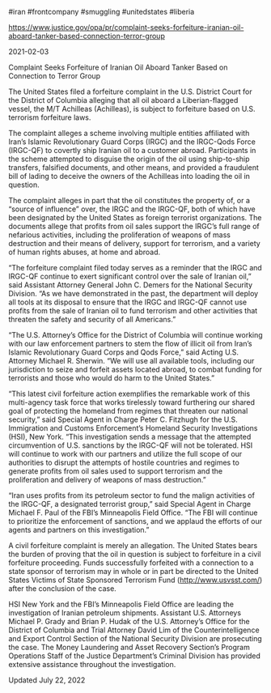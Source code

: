 #iran 
#frontcompany 
#smuggling 
#unitedstates 
#liberia

https://www.justice.gov/opa/pr/complaint-seeks-forfeiture-iranian-oil-aboard-tanker-based-connection-terror-group

2021-02-03

Complaint Seeks Forfeiture of Iranian Oil Aboard Tanker Based on Connection to Terror Group

The United States filed a forfeiture complaint in the U.S. District Court for the District of Columbia alleging that all oil aboard a Liberian-flagged vessel, the M/T Achilleas (Achilleas), is subject to forfeiture based on U.S. terrorism forfeiture laws.

The complaint alleges a scheme involving multiple entities affiliated with Iran’s Islamic Revolutionary Guard Corps (IRGC) and the IRGC-Qods Force (IRGC-QF) to covertly ship Iranian oil to a customer abroad. Participants in the scheme attempted to disguise the origin of the oil using ship-to-ship transfers, falsified documents, and other means, and provided a fraudulent bill of lading to deceive the owners of the Achilleas into loading the oil in question. 

The complaint alleges in part that the oil constitutes the property of, or a “source of influence” over, the IRGC and the IRGC-QF, both of which have been designated by the United States as foreign terrorist organizations. The documents allege that profits from oil sales support the IRGC’s full range of nefarious activities, including the proliferation of weapons of mass destruction and their means of delivery, support for terrorism, and a variety of human rights abuses, at home and abroad.

“The forfeiture complaint filed today serves as a reminder that the IRGC and IRGC-QF continue to exert significant control over the sale of Iranian oil,” said Assistant Attorney General John C. Demers for the National Security Division. “As we have demonstrated in the past, the department will deploy all tools at its disposal to ensure that the IRGC and IRGC-QF cannot use profits from the sale of Iranian oil to fund terrorism and other activities that threaten the safety and security of all Americans.”

“The U.S. Attorney’s Office for the District of Columbia will continue working with our law enforcement partners to stem the flow of illicit oil from Iran’s Islamic Revolutionary Guard Corps and Qods Force,” said Acting U.S. Attorney Michael R. Sherwin. “We will use all available tools, including our jurisdiction to seize and forfeit assets located abroad, to combat funding for terrorists and those who would do harm to the United States.”

“This latest civil forfeiture action exemplifies the remarkable work of this multi-agency task force that works tirelessly toward furthering our shared goal of protecting the homeland from regimes that threaten our national security,” said Special Agent in Charge Peter C. Fitzhugh for the U.S. Immigration and Customs Enforcement’s Homeland Security Investigations (HSI), New York. “This investigation sends a message that the attempted circumvention of U.S. sanctions by the IRGC-QF will not be tolerated. HSI will continue to work with our partners and utilize the full scope of our authorities to disrupt the attempts of hostile countries and regimes to generate profits from oil sales used to support terrorism and the proliferation and delivery of weapons of mass destruction.”

“Iran uses profits from its petroleum sector to fund the malign activities of the IRGC-QF, a designated terrorist group,” said Special Agent in Charge Michael F. Paul of the FBI’s Minneapolis Field Office. “The FBI will continue to prioritize the enforcement of sanctions, and we applaud the efforts of our agents and partners on this investigation.”  

A civil forfeiture complaint is merely an allegation. The United States bears the burden of proving that the oil in question is subject to forfeiture in a civil forfeiture proceeding. Funds successfully forfeited with a connection to a state sponsor of terrorism may in whole or in part be directed to the United States Victims of State Sponsored Terrorism Fund (http://www.usvsst.com/) after the conclusion of the case.

HSI New York and the FBI’s Minneapolis Field Office are leading the investigation of Iranian petroleum shipments. Assistant U.S. Attorneys Michael P. Grady and Brian P. Hudak of the U.S. Attorney’s Office for the District of Columbia and Trial Attorney David Lim of the Counterintelligence and Export Control Section of the National Security Division are prosecuting the case. The Money Laundering and Asset Recovery Section’s Program Operations Staff of the Justice Department’s Criminal Division has provided extensive assistance throughout the investigation.

Updated July 22, 2022
